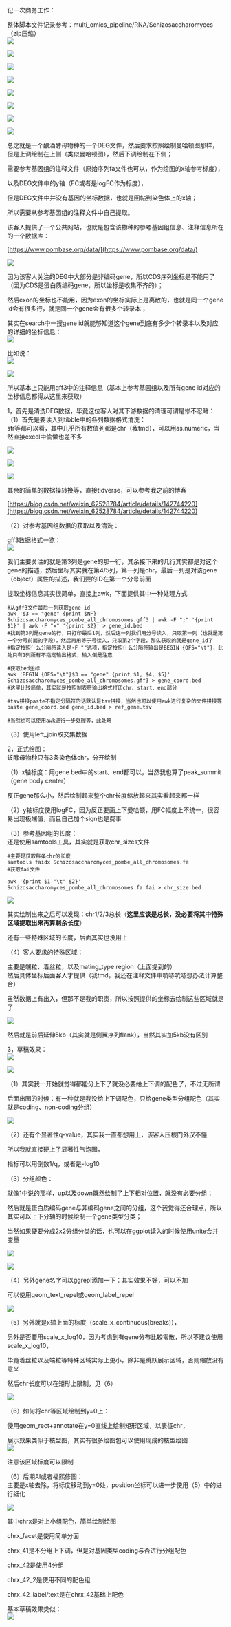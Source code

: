 记一次商务工作：

整体脚本文件记录参考：multi_omics_pipeline/RNA/Schizosaccharomyces（zip压缩）  
![](https://cdn.nlark.com/yuque/0/2024/png/33753661/1732885446422-f1f81d4d-a156-4a1d-be09-2e1be2d5721b.png)

![](https://cdn.nlark.com/yuque/0/2024/png/33753661/1732885471885-78eae7cd-6c5f-4804-8bc2-1c3b62ac45e6.png)

![](https://cdn.nlark.com/yuque/0/2024/png/33753661/1732885493981-59bae777-637f-4706-b29e-30c9db282479.png)

![](https://cdn.nlark.com/yuque/0/2024/png/33753661/1732885508339-68582af6-55ce-4d30-a001-c8adeb6f1a69.png)

![](https://cdn.nlark.com/yuque/0/2024/png/33753661/1732885523492-14ad9928-0bb3-4eb1-a608-f0aae76a71b3.png)

![](https://cdn.nlark.com/yuque/0/2024/png/33753661/1732885547247-cfcad8cc-41ac-405e-ba5c-a096d41d5d5b.png)

![](https://cdn.nlark.com/yuque/0/2024/png/33753661/1732885597354-c72b8bd2-3d83-4a61-8ae5-4e99c23ed05b.png)

![](https://cdn.nlark.com/yuque/0/2024/png/33753661/1732885637478-1cdb5979-9b13-4e7a-9f38-6bf58a6765a2.png)

总之就是一个酿酒酵母物种的一个DEG文件，然后要求按照绘制曼哈顿图那样，但是上调绘制在上侧（类似曼哈顿图），然后下调绘制在下侧；

需要参考基因组的注释文件（原始序列fa文件也可以，作为绘图的x轴参考标度），

以及DEG文件中的y轴（FC或者是logFC作为标度），

但是DEG文件中并没有基因的坐标数据，也就是回帖到染色体上的x轴；

所以需要从参考基因组的注释文件中自己提取。

该客人提供了一个公共网站，也就是包含该物种的参考基因组信息、注释信息所在的一个数据库：

[https://www.pombase.org/data/](https://www.pombase.org/data/)

![](https://cdn.nlark.com/yuque/0/2024/png/33753661/1732948734405-25a0c41c-baa2-429b-9f6e-4dfcf4ec52a0.png)

因为该客人关注的DEG中大部分是非编码gene，所以CDS序列坐标是不能用了（因为CDS是蛋白质编码gene，所以坐标是收集不齐的）；

然后exon的坐标也不能用，因为exon的坐标实际上是离散的，也就是同一个gene id会有很多行，就是同一个gene会有很多个转录本；

其实在search中一搜gene id就能够知道这个gene到底有多少个转录本以及对应的详细的坐标信息：  
![](https://cdn.nlark.com/yuque/0/2024/png/33753661/1732949039468-2f4a9067-6774-47f0-8e02-fdab4d781873.png)

比如说：  
![](https://cdn.nlark.com/yuque/0/2024/png/33753661/1732949104499-94dd6be2-cc58-4350-bc57-679931184597.png)

![](https://cdn.nlark.com/yuque/0/2024/png/33753661/1732949114323-70647094-5d3b-4ee0-b781-5dd4e551641b.png)

所以基本上只能用gff3中的注释信息（基本上参考基因组以及所有gene id对应的坐标信息都得从这里来获取）



1，首先是清洗DEG数据，毕竟这位客人对其下游数据的清理可谓是惨不忍睹：  
（1）首先是要读入到tibble中的各列数据格式清洗：  
str等都可以看，其中几乎所有数值列都是chr（我tmd），可以用as.numeric，当然直接excel中偷懒也差不多

![](https://cdn.nlark.com/yuque/0/2024/png/33753661/1732949384493-7f85d43e-9e4a-4317-8156-1492e357dc6a.png)

![](https://cdn.nlark.com/yuque/0/2024/png/33753661/1732949404797-1530ff05-7e40-4bff-82df-879f6e70c0c9.png)

![](https://cdn.nlark.com/yuque/0/2024/png/33753661/1732949420738-d7443769-88ec-44b8-9a14-da800f688852.png)

其余的简单的数据操转换等，直接tidverse，可以参考我之前的博客

[https://blog.csdn.net/weixin_62528784/article/details/142744220](https://blog.csdn.net/weixin_62528784/article/details/142744220)

（2）对参考基因组数据的获取以及清洗：

gff3数据格式一览：  
![](https://cdn.nlark.com/yuque/0/2024/png/33753661/1732949638148-1be62884-6bc6-4911-80eb-f43490e5d066.png)

我们主要关注的就是第3列是gene的那一行，其余接下来的几行其实都是对这个gene的描述，然后坐标其实就在第4/5列，第一列是chr，最后一列是对该gene（object）属性的描述，我们要的ID在第一个分号前面

提取坐标信息其实很简单，直接上awk，下面提供其中一种处理方式

```plain
#从gff3文件最后一列获取gene id
awk '$3 == "gene" {print $NF}' Schizosaccharomyces_pombe_all_chromosomes.gff3 | awk -F ";" '{print $1}' | awk -F "=" '{print $2}' > gene_id.bed
#找到第3列是gene的行，只打印最后1列，然后这一列我们用分号读入，只取第一列（也就是第一个分号前面的字段），然后再用等于号读入，只取第2个字段，那么获取的就是gene_id了
#指定按照什么分隔符读入是-F ""选项，指定按照什么分隔符输出是BEGIN {OFS="\t"}，此处只有1列所有不指定输出格式，输入倒是注意

#获取bed坐标
awk 'BEGIN {OFS="\t"}$3 == "gene" {print $1, $4, $5}' Schizosaccharomyces_pombe_all_chromosomes.gff3 > gene_coord.bed
#这里比较简单，其实就是按照制表符输出格式打印chr、start、end部分

#tsv拼接paste不指定分隔符的话默认是tsv拼接，当然也可以使用awk进行复杂的文件拼接等
paste gene_coord.bed gene_id.bed > ref_gene.tsv

#当然也可以使用awk进行一步处理等，此处略
```

（3）使用left_join取交集数据

2，正式绘图：  
该酵母物种只有3条染色体chr，分开绘制

（1）x轴标度：用gene bed中的start、end都可以，当然我也算了peak_summit（gene body center）

反正gene那么小，然后绘制起来整个chr长度缩放起来其实看起来都一样

（2）y轴标度使用logFC，因为反正要画上下曼哈顿，用FC幅度上不统一，很容易出现极端值，而且自己加个sign也是费事

（3）参考基因组的长度：  
还是使用samtools工具，其实就是获取chr_sizes文件

```plain
#主要是获取每条chr的长度
samtools faidx Schizosaccharomyces_pombe_all_chromosomes.fa 
#获取fai文件

awk '{print $1 "\t" $2}' Schizosaccharomyces_pombe_all_chromosomes.fa.fai > chr_size.bed
```

![](https://cdn.nlark.com/yuque/0/2024/png/33753661/1732950593468-9f6bb08a-2b84-4ec9-b6d5-8bd5c3f29098.png)

其实绘制出来之后可以发现：chr1/2/3总长（**这里应该是总长，没必要将其中特殊区域提取出来再算剩余长度**）

还有一些特殊区域的长度，后面其实也没用上

（4）客人要求的特殊区域：

主要是端粒、着丝粒，以及mating_type region（上面提到的）  
然后具体坐标后面客人才提供（我tmd，我还在注释文件中吭哧吭哧想办法计算整合）

虽然数据上有出入，但那不是我的职责，所以按照提供的坐标去绘制这些区域就是了

![](https://cdn.nlark.com/yuque/0/2024/png/33753661/1732950904991-63dd8014-da78-45ff-a446-3750ec5d17b4.png)

然后就是前后延伸5kb（其实就是侧翼序列flank），当然其实加5kb没有区别

3，草稿效果：  
![](https://cdn.nlark.com/yuque/0/2024/png/33753661/1732885446422-f1f81d4d-a156-4a1d-be09-2e1be2d5721b.png?x-oss-process=image%2Fformat%2Cwebp)

![](https://cdn.nlark.com/yuque/0/2024/png/33753661/1732951025531-c3202a7b-a897-4c5c-8cee-ad3edc68a1eb.png)

（1）其实我一开始就觉得都能分上下了就没必要给上下调的配色了，不过无所谓

后面出图的时候：有一种就是我没给上下调配色，只给gene类型分组配色（其实就是coding、non-coding分组）





![](https://cdn.nlark.com/yuque/0/2024/png/33753661/1732951212554-859452e4-60c4-4b14-a775-dc501b491684.png)

（2）还有个显著性q-value，其实我一直都想用上，该客人压根门外汉不懂

所以我就直接硬上了显著性气泡图，

指标可以用倒数1/q，或者是-log10





（3）分组颜色：

就像1中说的那样，up以及down既然绘制了上下相对位置，就没有必要分组；

然后就是蛋白质编码gene与非编码gene之间的分组，这个我觉得还合理点，所以其实可以上下分轴的时候绘制一个gene类型分类；

当然如果硬要分成2x2分组分类的话，也可以在ggplot读入的时候使用unite合并变量

![](https://cdn.nlark.com/yuque/0/2024/png/33753661/1733031442911-0f098957-939c-4da7-bde7-e26b70929449.png)

![](https://cdn.nlark.com/yuque/0/2024/png/33753661/1733031453558-a246d588-9d81-4233-b4bc-8b2689bfd6cd.png)

（4）另外gene名字可以ggrepl添加一下：其实效果不好，可以不加

可以使用geom_text_repel或geom_label_repel

![](https://cdn.nlark.com/yuque/0/2024/png/33753661/1733030869469-1567941b-bbe6-4f6d-ad74-f6f35d0a5f79.png)

（5）另外就是x轴上面的标度（scale_x_continuous(breaks)），

另外是否要用scale_x_log10，因为考虑到有gene分布比较零散，所以不建议使用scale_x_log10，

毕竟着丝粒以及端粒等特殊区域实际上更小，除非是跳跃展示区域，否则缩放没有意义

然后chr长度可以在矩形上限制，见（6）

![](https://cdn.nlark.com/yuque/0/2024/png/33753661/1733031464825-72d0b0dd-16ad-435c-85f7-86e315d8e7d0.png)

（6）如何将chr等区域绘制到y=0上：

使用geom_rect+annotate在y=0直线上绘制矩形区域，以表征chr，

展示效果类似于核型图，其实有很多绘图包可以使用现成的核型绘图  
![](https://cdn.nlark.com/yuque/0/2024/png/33753661/1733031361255-cae11c4b-5ca7-46f3-b335-c15af8477bb5.png)

注意该区域标度可以限制

（6）后期AI或者福熙修图：  
主要是x轴去除，将标度移动到y=0处，position坐标可以进一步使用（5）中的进行细化

![](https://cdn.nlark.com/yuque/0/2024/png/33753661/1733031122667-3ab2020e-1c08-4dcc-bb23-832f2e851fc5.png)

其中chrx是对上小组配色，简单绘制绘图

chrx_facet是使用简单分面

chrx_41是不分组上下调，但是对基因类型coding与否进行分组配色

chrx_42是使用4分组

chrx_42_2是使用不同的配色组

chrx_42_label/text是在chrx_42基础上配色

基本草稿效果类似：  
![](https://cdn.nlark.com/yuque/0/2024/png/33753661/1733031535269-da027631-7a1a-4ed8-966c-0b8888229125.png)

  












